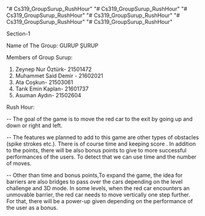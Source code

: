 "# Cs319_GroupSurup_RushHour" 
"# Cs319_GroupSurup_RushHour" 
"# Cs319_GroupSurup_RushHour" 
"# Cs319_GroupSurup_RushHour" 
"# Cs319_GroupSurup_RushHour" 
"# Cs319_GroupSurup_RushHour"

Section-1

Name of The Group: GURUP ŞURUP 

Members of Group Surup:
1. Zeynep Nur Öztürk- 21501472
2. Muhammet Said Demir - 21602021
3. Ata Coşkun- 21503061
4. Tarık Emin Kaplan- 21601737
5. Asuman Aydın- 21502604

Rush Hour:

-- The goal of the game is to move the red car to the exit by going up and down or right and left.

-- The features we planned to add to this game are other types of obstacles (spike strokes etc.). There is of course time and keeping score . In addition to the points, there will be also bonus points to give to more successful performances of the users. To detect that we can use time and the number of moves. 

-- Other than time and bonus points,To expand the game, the idea for barriers are also bridges to pass over the cars depending on the level challenge and 3D mode. In some levels, when the red car encounters an unmovable barrier, the red car needs to move vertically one step further. For that, there will be a power-up given depending on the performance of the user as a bonus.
